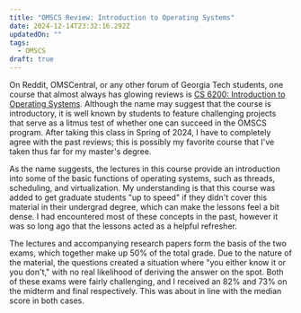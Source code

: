 ```yaml
---
title: "OMSCS Review: Introduction to Operating Systems"
date: 2024-12-14T23:32:16.292Z
updatedOn: ""
tags:
  - OMSCS
draft: true
---
```

On Reddit, OMSCentral, or any other forum of Georgia Tech students, one course that almost always has glowing reviews is [CS 6200: Introduction to Operating Systems](https://omscs.gatech.edu/cs-6200-introduction-operating-systems). Although the name may suggest that the course is introductory, it is well known by students to feature challenging projects that serve as a litmus test of whether one can succeed in the OMSCS program. After taking this class in Spring of 2024, I have to completely agree with the past reviews; this is possibly my favorite course that I've taken thus far for my master's degree.

As the name suggests, the lectures in this course provide an introduction into some of the basic functions of operating systems, such as threads, scheduling, and virtualization. My understanding is that this course was added to get graduate students "up to speed" if they didn't cover this material in their undergrad degree, which can make the lessons feel a bit dense. I had encountered most of these concepts in the past, however it was so long ago that the lessons acted as a helpful refresher. 

The lectures and accompanying research papers form the basis of the two exams, which together make up 50% of the total grade. Due to the nature of the material, the questions created a situation where "you either know it or you don't," with no real likelihood of deriving the answer on the spot. Both of these exams were fairly challenging, and I received an 82% and 73% on the midterm and final respectively. This was about in line with the median score in both cases. 